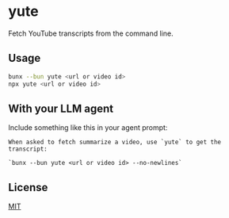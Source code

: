# yute

Fetch YouTube transcripts from the command line.

## Usage

```bash
bunx --bun yute <url or video id>
npx yute <url or video id>
```

## With your LLM agent

Include something like this in your agent prompt:

```
When asked to fetch summarize a video, use `yute` to get the transcript:

`bunx --bun yute <url or video id> --no-newlines`
```

## License

[MIT](./LICENSE)
